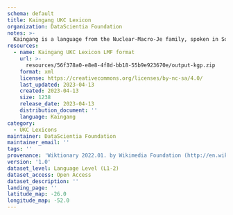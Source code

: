 ```yaml
---
schema: default
title: Kaingang UKC Lexicon
organization: DataScientia Foundation
notes: >-
  Kaingang is a language from the Nuclear-Macro-Je family, spoken in South America. The UKC Lexicon of Kaingang is represented as a lexico-semantic network. It consists of words, word senses, synsets, as well as sense-level and synset-level relationships.
resources:
  - name: Kaingang UKC Lexicon LMF format
    url: >-
      resources/56f378a0-e8e8-4f8d-bb18-55b9e923670e/output-kgp.zip
    format: xml
    license: https://creativecommons.org/licenses/by-nc-sa/4.0/
    last_updated: 2023-04-13
    created: 2023-04-13
    size: 1238
    release_date: 2023-04-13
    distribution_document: ''
    language: Kaingang
category:
  - UKC Lexicons
maintainer: DataScientia Foundation
maintainer_email: ''
tags: ''
provenance: 'Wiktionary 2022.01. by Wikimedia Foundation (http://en.wiktionary.org); Princeton WordNet 2.1 by Princeton University (https://wordnet.princeton.edu)'
version: '1.0'
dataset_level: Language Level (L1-2)
dataset_access: Open Access
dataset_description: ''
landing_page: ''
latitude_map: -26.0
longitude_map: -52.0
---
```

